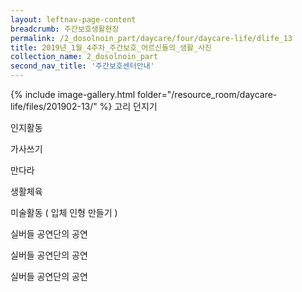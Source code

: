 ```yaml
--- 
layout: leftnav-page-content 
breadcrumb: 주간보호생활현장 
permalink: /2_dosolnoin_part/daycare/four/daycare-life/dlife_13
title: 2019년_1월_4주차_주간보호_어르신들의_생활_사진
collection_name: 2_dosolnoin_part
second_nav_title: '주간보호센터안내' 
---
```

{% include image-gallery.html folder="/resource_room/daycare-life/files/201902-13/" %}
고리 던지기

인지활동

가사쓰기

만다라

생활체육

미술활동 ( 입체 인형 만들기 )

실버들 공연단의 공연

실버들 공연단의 공연

실버들 공연단의 공연